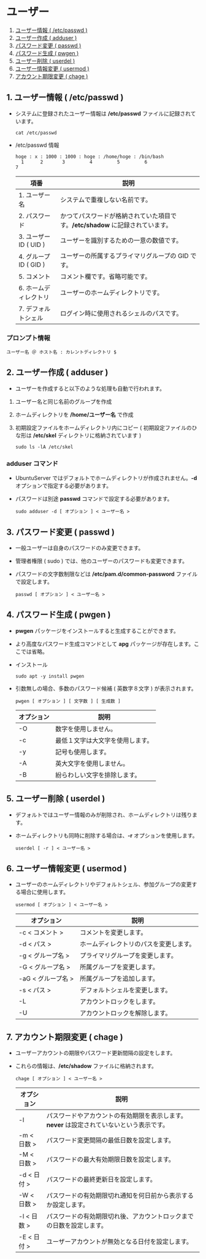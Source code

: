 # ユーザー
1. [ユーザー情報 ( /etc/passwd )](#anchor1)
2. [ユーザー作成 ( adduser )](#anchor2)
3. [パスワード変更 ( passwd )](#anchor3)
4. [パスワード生成 ( pwgen )](#anchor4)
5. [ユーザー削除 ( userdel )](#anchor5)
6. [ユーザー情報変更 ( usermod )](#anchor6)
7. [アカウント期限変更 ( chage )](#anchor7)

<a id="anchor1"></a>

## 1. ユーザー情報 ( /etc/passwd )
 - システムに登録されたユーザー情報は **/etc/passwd** ファイルに記録されています。

    ```:コマンド
    cat /etc/passwd
    ```

 - /etc/passwd 情報

    ```:コマンド例
    hoge : x : 1000 : 1000 : hoge : /home/hoge : /bin/bash
      1      2       3         4         5         6                    7
    ```

    |項番|説明|
    |---|---|
    |1. ユーザー名|システムで重複しない名前です。|
    |2. パスワード|かつてパスワードが格納されていた項目です。**/etc/shadow** に記録されています。|
    |3. ユーザー ID ( UID )|ユーザーを識別するための一意の数値です。|
    |4. グループ ID ( GID )|ユーザーの所属するプライマリグループの GID です。|
    |5. コメント|コメント欄です。省略可能です。|
    |6. ホームディレクトリ|ユーザーのホームディレクトリです。|
    |7. デフォルトシェル|ログイン時に使用されるシェルのパスです。|

### プロンプト情報

 ```:表示例
 ユーザー名 ＠ ホスト名 : カレントディレクトリ $
 ```

<a id="anchor2"></a>

## 2. ユーザー作成 ( adduser  )
 - ユーザーを作成すると以下のような処理も自動で行われます。
1. ユーザー名と同じ名前のグループを作成
2. ホームディレクトリを **/home/ユーザー名** で作成
3. 初期設定ファイルをホームディレクトリ内にコピー ( 初期設定ファイルのひな形は **/etc/skel** ディレクトリに格納されています )

    ```:コマンド
    sudo ls -lA /etc/skel
    ```

### adduser コマンド
 - UbuntuServer ではデフォルトでホームディレクトリが作成されません。**-d** オプションで指定する必要があります。
 - パスワードは別途 **passwd** コマンドで設定する必要があります。

    ```:コマンド
    sudo adduser -d [ オプション ] < ユーザー名 >
    ```

<a id="anchor3"></a>

## 3. パスワード変更 ( passwd  )
 - 一般ユーザーは自身のパスワードのみ変更できます。
 - 管理者権限 ( sudo ) では、他のユーザーのパスワードも変更できます。
 - パスワードの文字数制限などは **/etc/pam.d/common-password** ファイルで設定します。

    ```:コマンド
    passwd [ オプション ] < ユーザー名 >
    ```

<a id="anchor4"></a>

## 4. パスワード生成 ( pwgen )
 - **pwgen** パッケージをインストールすると生成することができます。
 - より高度なパスワード生成コマンドとして **apg** パッケージが存在します。ここでは省略。
 - インストール

    ```:コマンド
    sudo apt -y install pwgen
    ```

 - 引数無しの場合、多数のパスワード候補 ( 英数字８文字 ) が表示されます。

    ```:コマンド
    pwgen [ オプション ] [ 文字数 ] [ 生成数 ]
    ```

    |オプション|説明|
    |---|---|
    |-O|数字を使用しません。|
    |-c|最低１文字は大文字を使用します。|
    |-y|記号も使用します。|
    |-A|英大文字を使用しません。|
    |-B|紛らわしい文字を排除します。|

<a id="anchor5"></a>

## 5. ユーザー削除 ( userdel  )
 - デフォルトではユーザー情報のみが削除され、ホームディレクトリは残ります。
 - ホームディレクトリも同時に削除する場合は、**-r** オプションを使用します。

    ```:コマンド
    userdel [ -r ] < ユーザー名 >
    ```

<a id="anchor6"></a>

## 6. ユーザー情報変更 ( usermod  )
 - ユーザーのホームディレクトリやデフォルトシェル、参加グループの変更する場合に使用します。

    ```:コマンド
    usermod [ オプション ] < ユーザー名 >
    ```

    |オプション|説明|
    |---|---|
    |-c < コメント >|コメントを変更します。|
    |-d < パス >|ホームディレクトリのパスを変更します。|
    |-g < グループ名 >|プライマリグループを変更します。|
    |-G < グループ名 >|所属グループを変更します。|
    |-aG < グループ名 >|所属グループを追加します。|
    |-s < パス >|デフォルトシェルを変更します。|
    |-L|アカウントロックをします。|
    |-U|アカウントロックを解除します。|

<a id="anchor7"></a>

## 7. アカウント期限変更 ( chage )
 - ユーザーアカウントの期限やパスワード更新間隔の設定をします。
 - これらの情報は、**/etc/shadow** ファイルに格納されます。

    ```:コマンド
    chage [ オプション ] < ユーザー名 >
    ```

    |オプション|説明|
    |---|---|
    |-l|パスワードやアカウントの有効期限を表示します。**never** は設定されていないという表示です。|
    |-m < 日数 >|パスワード変更間隔の最低日数を設定します。|
    |-M < 日数 >|パスワードの最大有効期限日数を設定します。|
    |-d < 日付 >|パスワードの最終更新日を設定します。|
    |-W < 日数 >|パスワードの有効期限切れ通知を何日前から表示するか設定します。|
    |-l < 日数 >|パスワードの有効期限切れ後、アカウントロックまでの日数を設定します。|
    |-E < 日付 >|ユーザーアカウントが無効となる日付を設定します。|
